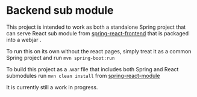 # Backend sub module

This project is intended to work as both a standalone Spring project that can serve React sub module from [spring-react-frontend](https://github.com/aurelius0523/spring-react-frontend) that is packaged into a webjar .

To run this on its own without the react pages, simply treat it as a common Spring project and run `mvn spring-boot:run`

To build this project as a .war file that includes both Spring and React submodules run `mvn clean install` from [spring-react-module](https://github.com/aurelius0523/spring-react-module)

It is currently still a work in progress.
